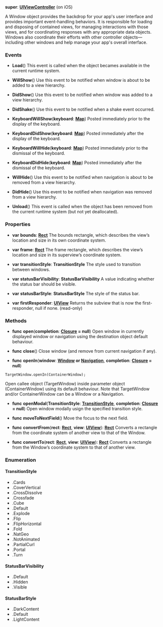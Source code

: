 **super**: **[UIViewController](UIViewController.md)** (on iOS)

A Window object provides the backdrop for your app's user interface and provides important event-handling behaviors. It is responsible for loading and disposing of contained views, for managing interactions with those views, and for coordinating responses with any appropriate data objects. Windows also coordinate their efforts with other controller objects—including other windows and help manage your app's overall interface.

### Events

* **Load**()
This event is called when the object becames available in the current runtime system.

* **WillShow**()
Use this event to be notified when window is about to be added to a view hierarchy.

* **DidShow**()
Use this event to be notified when window was added to a view hierarchy.

* **DidShake**()
Use this event to be notified when a shake event occurred.

* **KeyboardWillShow**(**keyboard**: **[Map](../gravity/maps.md)**)
Posted immediately prior to the display of the keyboard.

* **KeyboardDidShow**(**keyboard**: **[Map](../gravity/maps.md)**)
Posted immediately after the display of the keyboard.

* **KeyboardWillHide**(**keyboard**: **[Map](../gravity/maps.md)**)
Posted immediately prior to the dismissal of the keyboard.

* **KeyboardDidHide**(**keyboard**: **[Map](../gravity/maps.md)**)
Posted immediately after the dismissal of the keyboard.

* **WillHide**()
Use this event to be notified when navigation is about to be removed from a view hierarchy.

* **DidHide**()
Use this event to be notified when navigation was removed from a view hierarchy.

* **Unload**()
This event is called when the object has been removed from the current runtime system (but not yet deallocated).



### Properties

* **var** **bounds**: **[Rect](rect.md)**
The bounds rectangle, which describes the view’s location and size in its own coordinate system.

* **var** **frame**: **[Rect](rect.md)**
The frame rectangle, which describes the view’s location and size in its superview’s coordinate system.

* **var** **transitionStyle**: **TransitionStyle**
The style used to transition between windows.

* **var** **statusBarVisibility**: **StatusBarVisibility**
A value indicating whether the status bar should be visible.

* **var** **statusBarStyle**: **StatusBarStyle**
The style of the status bar.

* **var** **firstResponder**: **[UIView](UIView.md)**
Returns the subview that is now the first-responder, null if none. \(read-only\)



### Methods

* **func** **open**(**completion**: **[Closure](../gravity/closures.md) = null**)
Open window in currently displayed window or navigation using the destination object default behaviour.

* **func** **close**()
Close window (and remove from current navigation if any).

* **func** **openIn**(**window**: **[Window](window.md) or [Navigation](navigation.md)**, **completion**: **[Closure](../gravity/closures.md) = null**)
<pre><code class="swift">TargetWindow.openIn(ContainerWindow);</code></pre>
Open callee object (TargetWindow) inside parameter object (ContainerWindow) using its default behaviour. Note that TargetWindow and/or ContainerWindow can be a Window or a Navigation.

* **func** **openModal**(**TransitionStyle**: **<a href="#_enum_TransitionStyle">TransitionStyle</a>**, **completion**: **[Closure](../gravity/closures.md) = null**)
Open window modally usign the specified transition style.

* **func** **moveToNextField**()
Move the focus to the next field.

* **func** **convertFrom**(**rect**: **[Rect](rect.md)**, **view**: **[UIView](UIView.md)**): <strong>[Rect](rect.md)</strong> 
Converts a rectangle from the coordinate system of another view to that of the Window.

* **func** **convertTo**(**rect**: **[Rect](rect.md)**, **view**: **[UIView](UIView.md)**): <strong>[Rect](rect.md)</strong> 
Converts a rectangle from the Window’s coordinate system to that of another view.





### Enumeration

#### TransitionStyle
 * .Cards
 * .CoverVertical
 * .CrossDissolve
 * .Crossfade
 * .Cube
 * .Default
 * .Explode
 * .Flip
 * .FlipHorizontal
 * .Fold
 * .NatGeo
 * .NotAnimated
 * .PartialCurl
 * .Portal
 * .Turn

#### StatusBarVisibility
 * .Default
 * .Hidden
 * .Visible

#### StatusBarStyle
 * .DarkContent
 * .Default
 * .LightContent



